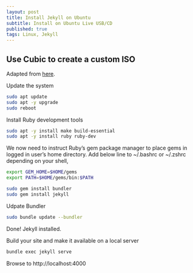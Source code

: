 ```yaml
---
layout: post
title: Install Jekyll on Ubuntu
subtitle: Install on Ubuntu Live USB/CD
published: true
tags: Linux, Jekyll
---
```



## Use Cubic to create a custom ISO

Adapted from [here](https://computingforgeeks.com/how-to-install-jekyll-on-ubuntu-18-04/).

Update the system

```bash
sudo apt update
sudo apt -y upgrade
sudo reboot
```

Install Ruby development tools

```bash
sudo apt -y install make build-essential
sudo apt -y install ruby ruby-dev
```


We now need to instruct Ruby’s gem package manager to place gems in logged in user’s home directory. Add below line to ~/.bashrc or ~/.zshrc depending on your shell,

```bash
export GEM_HOME=$HOME/gems
export PATH=$HOME/gems/bin:$PATH
```

```bash
sudo gem install bundler
sudo gem install jekyll
```

Udpate Bundler
```bash
sudo bundle update --bundler
```

Done! Jekyll installed. 


Build your site and make it available on a local server

```bash
bundle exec jekyll serve
```

Browse to http://localhost:4000
